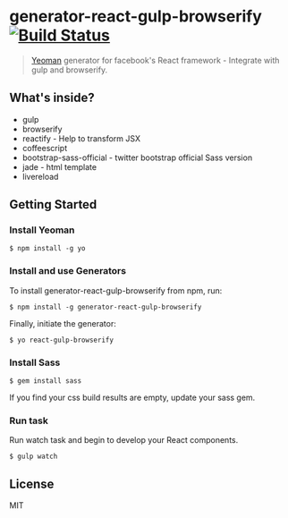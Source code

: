 # generator-react-gulp-browserify [![Build Status](https://secure.travis-ci.org/randylien/generator-react-gulp-browserify.png?branch=master)](https://travis-ci.org/randylien/generator-react-gulp-browserify)

> [Yeoman](http://yeoman.io) generator for facebook's React framework - Integrate with gulp and browserify.

## What's inside?

* gulp
* browserify
* reactify - Help to transform JSX
* coffeescript
* bootstrap-sass-official - twitter bootstrap official Sass version
* jade - html template
* livereload

## Getting Started

### Install Yeoman

```
$ npm install -g yo
```

### Install and use Generators

To install generator-react-gulp-browserify from npm, run:

```
$ npm install -g generator-react-gulp-browserify
```

Finally, initiate the generator:

```
$ yo react-gulp-browserify
```

### Install Sass

```
$ gem install sass
```

If you find your css build results are empty, update your sass gem.

### Run task

Run watch task and begin to develop your React components.

```
$ gulp watch
```

## License

MIT
